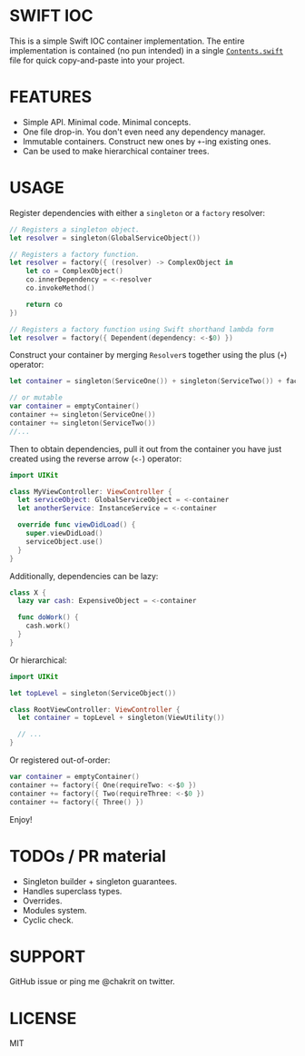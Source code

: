 # SWIFT IOC

This is a simple Swift IOC container implementation. The entire implementation is
contained (no pun intended) in a single
[`Contents.swift`](https://raw.githubusercontent.com/chakrit/swift-ioc/master/SwiftIOC.playground/Contents.swift)
file for quick copy-and-paste into your project.

# FEATURES

* Simple API. Minimal code. Minimal concepts.
* One file drop-in. You don't even need any dependency manager.
* Immutable containers. Construct new ones by `+`-ing existing ones.
* Can be used to make hierarchical container trees.

# USAGE

Register dependencies with either a `singleton` or a `factory` resolver:

```swift
// Registers a singleton object.
let resolver = singleton(GlobalServiceObject())

// Registers a factory function.
let resolver = factory({ (resolver) -> ComplexObject in
    let co = ComplexObject()
    co.innerDependency = <-resolver
    co.invokeMethod()

    return co
})

// Registers a factory function using Swift shorthand lambda form
let resolver = factory({ Dependent(dependency: <-$0) })
```

Construct your container by merging `Resolver`s together using the plus (`+`) operator:

```swift
let container = singleton(ServiceOne()) + singleton(ServiceTwo()) + factory({ InstanceService() })

// or mutable
var container = emptyContainer()
container += singleton(ServiceOne())
container += singleton(ServiceTwo())
//...
```

Then to obtain dependencies, pull it out from the container you have just created using
the reverse arrow (`<-`) operator:

```swift
import UIKit

class MyViewController: ViewController {
  let serviceObject: GlobalServiceObject = <-container
  let anotherService: InstanceService = <-container

  override func viewDidLoad() {
    super.viewDidLoad()
    serviceObject.use()
  }
}
```

Additionally, dependencies can be lazy:

```swift
class X {
  lazy var cash: ExpensiveObject = <-container

  func doWork() {
    cash.work()
  }
}
```

Or hierarchical:

```swift
import UIKit

let topLevel = singleton(ServiceObject())

class RootViewController: ViewController {
  let container = topLevel + singleton(ViewUtility())

  // ...
}
```

Or registered out-of-order:

```swift
var container = emptyContainer()
container += factory({ One(requireTwo: <-$0 })
container += factory({ Two(requireThree: <-$0 })
container += factory({ Three() })
```

Enjoy!

# TODOs / PR material

* Singleton builder + singleton guarantees.
* Handles superclass types.
* Overrides.
* Modules system.
* Cyclic check.

# SUPPORT

GitHub issue or ping me @chakrit on twitter.

# LICENSE

MIT

